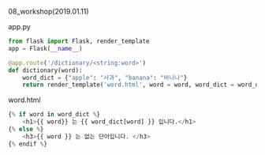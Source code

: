 08_workshop(2019.01.11)



app.py

```python
from flask import Flask, render_template
app = Flask(__name__)

@app.route('/dictionary/<string:word>')
def dictionary(word):
    word_dict = {"apple": "사과", "banana": "바나나"}
    return render_template('word.html', word = word, word_dict = word_dict)
```

word.html

```python
{% if word in word_dict %}
    <h1>{{ word}} 는 {{ word_dict[word] }} 입니다.</h1>
{% else %}
    <h3>{{ word }} 는 없는 단어입니다. </h3>
{% endif %}
```



